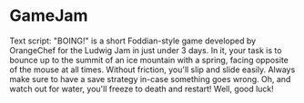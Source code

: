 # GameJam

Text script:
"BOING!" is a short Foddian-style game developed by OrangeChef for the Ludwig Jam in just under 3 days.
In it, your task is to bounce up to the summit of an ice mountain with a spring, facing opposite of the mouse at all times.
Without friction, you'll slip and slide easily. Always make sure to have a save strategy in-case something goes wrong.
Oh, and watch out for water, you'll freeze to death and restart!
Well, good luck!

